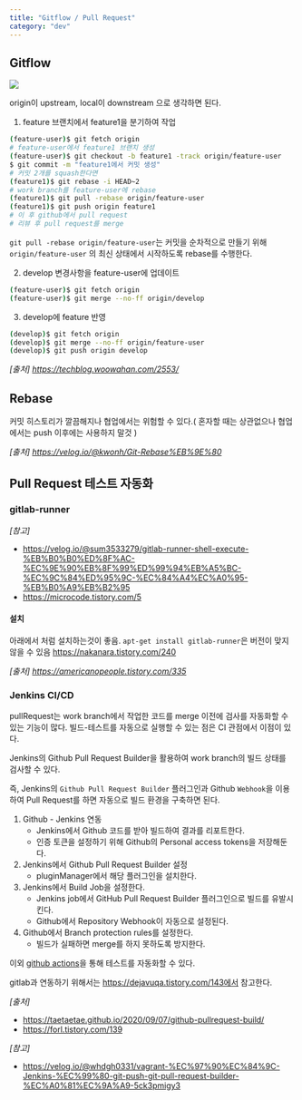 ```yaml
---
title: "Gitflow / Pull Request"
category: "dev"
---
```


## Gitflow

![](https://techblog.woowahan.com/wp-content/uploads/img/2017-10-30/git-flow_overall_graph.png)

 origin이 upstream, local이 downstream 으로 생각하면 된다. 

1. feature 브랜치에서 feature1을 분기하여 작업
```sh
(feature-user)$ git fetch origin
# feature-user에서 feature1 브랜치 생성
(feature-user)$ git checkout -b feature1 -track origin/feature-user
$ git commit -m "feature1에서 커밋 생성"
# 커밋 2개를 squash한다면
(feature1)$ git rebase -i HEAD~2
# work branch를 feature-user에 rebase
(feature1)$ git pull -rebase origin/feature-user
(feature1)$ git push origin feature1
# 이 후 github에서 pull request
# 리뷰 후 pull request를 merge
```
`git pull -rebase origin/feature-user`는 커밋을 순차적으로 만들기 위해 `origin/feature-user` 의 최신 상태에서 시작하도록 rebase를 수행한다.

2. develop 변경사항을 feature-user에 업데이트
```sh
(feature-user)$ git fetch origin
(feature-user)$ git merge --no-ff origin/develop
```

3. develop에 feature 반영
```sh 
(develop)$ git fetch origin
(develop)$ git merge --no-ff origin/feature-user
(develop)$ git push origin develop
```

*[출처] https://techblog.woowahan.com/2553/*


## Rebase
커밋 히스토리가 깔끔해지나 협업에서는 위험할 수 있다.( 혼자할 때는 상관없으나 협업에서는 push 이후에는 사용하지 말것 )

*[출처] https://velog.io/@kwonh/Git-Rebase%EB%9E%80*

## Pull Request 테스트 자동화

### gitlab-runner
*[참고]*
- https://velog.io/@sum3533279/gitlab-runner-shell-execute-%EB%B0%B0%ED%8F%AC-%EC%9E%90%EB%8F%99%ED%99%94%EB%A5%BC-%EC%9C%84%ED%95%9C-%EC%84%A4%EC%A0%95-%EB%B0%A9%EB%B2%95
- https://microcode.tistory.com/5

#### 설치
아래에서 처럼 설치하는것이 좋음. `apt-get install gitlab-runner`은 버전이 맞지 않을 수 있음
https://nakanara.tistory.com/240

*[출처] https://americanopeople.tistory.com/335*
### Jenkins CI/CD
pullRequest는 work branch에서 작업한 코드를 merge 이전에 검사를 자동화할 수 있는 기능이 많다. 
빌드-테스트를 자동으로 실행할 수 있는 점은 CI 관점에서 이점이 있다.

Jenkins의 Github Pull Request Builder을 활용하여 work branch의 빌드 상태를 검사할 수 있다.

즉, Jenkins의 `Github Pull Request Builder` 플러그인과 Github `Webhook`을 이용하여 Pull Request를 하면 자동으로 빌드 환경을 구축하면 된다.

1. Github - Jenkins 연동
    - Jenkins에서 Github 코드를 받아 빌드하여 결과를 리포트한다.
    - 인증 토큰을 설정하기 위해 Github의 Personal access tokens을 저장해둔다.
2. Jenkins에서 Github Pull Request Builder 설정
    - pluginManager에서 해당 플러그인을 설치한다.
3. Jenkins에서 Build Job을 설정한다.
    - Jenkins job에서 GitHub Pull Request Builder 플러그인으로 빌드를 유발시킨다.
    - Github에서 Repository Webhook이 자동으로 설정된다.
4. Github에서 Branch protection rules를 설정한다.
    - 빌드가 실패하면 merge를 하지 못하도록 방지한다.

이외 [github actions](https://rdd9223.github.io/github%20action/Github_Action/)을 통해 테스트를 자동화할 수 있다.

gitlab과 연동하기 위해서는 https://dejavuqa.tistory.com/143에서 참고한다.

*[출처]*
- https://taetaetae.github.io/2020/09/07/github-pullrequest-build/
- https://forl.tistory.com/139

*[참고]*
- https://velog.io/@whdgh0331/vagrant-%EC%97%90%EC%84%9C-Jenkins-%EC%99%80-git-push-git-pull-request-builder-%EC%A0%81%EC%9A%A9-5ck3pmigy3